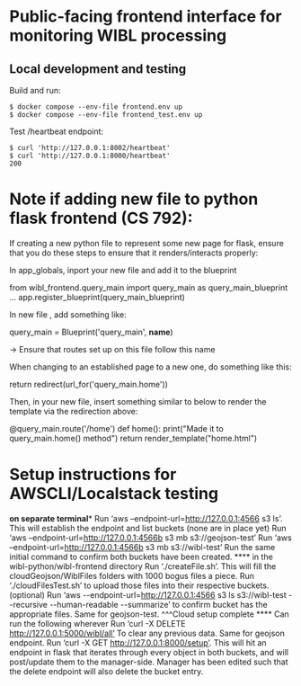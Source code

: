 # Public-facing frontend interface for monitoring WIBL processing

## Local development and testing
Build and run:
```shell
$ docker compose --env-file frontend.env up
$ docker compose --env-file frontend_test.env up
```

Test /heartbeat endpoint:
```shell
$ curl 'http://127.0.0.1:8002/heartbeat'
$ curl 'http://127.0.0.1:8000/heartbeat'
200
```
# Note if adding new file to python flask frontend (CS 792):

If creating a new python file to represent some new page for flask,
ensure that you do these steps to ensure that it renders/interacts properly:

In app_globals, inport your new file and add it to the blueprint

from wibl_frontend.query_main import query_main as query_main_blueprint
...
app.register_blueprint(query_main_blueprint)

In new file , add something like:

query_main = Blueprint('query_main', __name__)

-> Ensure that routes set up on this file follow this name


When changing to an established page to a new one, do something like this:

return redirect(url_for('query_main.home'))

Then, in your new file, insert something similar to below to render the template via the redirection above:

@query_main.route('/home')
def home():
    print("Made it to query_main.home() method")
    return render_template("home.html")


# Setup instructions for AWSCLI/Localstack testing
****on separate terminal*****
Run ‘aws –endpoint-url=http://127.0.0.1:4566 s3 ls’. This will establish the endpoint and list buckets (none are in place yet)
Run ‘aws –endpoint-url=http://127.0.0.1:4566b s3 mb s3://geojson-test’
Run ‘aws –endpoint-url=http://127.0.0.1:4566b s3 mb s3://wibl-test’
Run the same initial command to confirm both buckets have been created.
**** in the wibl-python/wibl-frontend directory
Run ‘./createFile.sh’. This will fill the cloudGeojson/WiblFiles folders with 1000 bogus files a piece.
Run ‘./cloudFilesTest.sh’ to upload those files into their respective buckets.
(optional) Run ‘aws --endpoint-url=http://127.0.0.1:4566 s3 ls s3://wibl-test --recursive --human-readable --summarize’ to confirm bucket has the appropriate files. Same for geojson-test.
^^^Cloud setup complete
**** Can run the following wherever
Run ‘curl -X DELETE http://127.0.0.1:5000/wibl/all’ To clear any previous data. Same for geojson endpoint.
Run ‘curl -X GET http://127.0.0.1:8000/setup’. This will hit an endpoint in flask that iterates through every object in both buckets, and will post/update them to the manager-side. Manager has been edited such that the delete endpoint will also delete the bucket entry.
